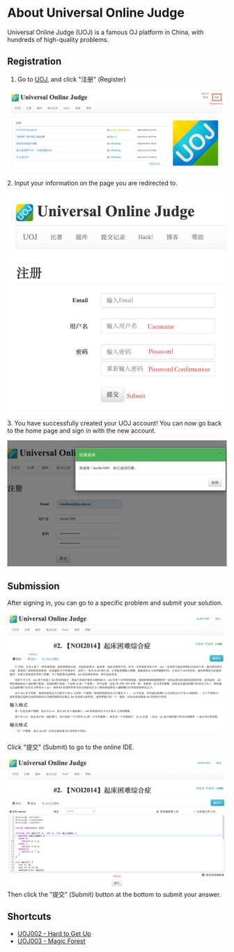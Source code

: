 # About Universal Online Judge

Universal Online Judge (UOJ) is a famous OJ platform in China, with hundreds of high-quality problems. 

## Registration

1. Go to [UOJ](http://uoj.ac/), and click "注册" (Register)

![Step 1](./Register_1.png)
2. Input your information on the page you are redirected to.

![Step 2](./Register_2.png)
3. You have successfully created your UOJ account! You can now go back to the home page and sign in with the new account.

![Success](./Register_3.png)

## Submission

After signing in, you can go to a specific problem and submit your solution.

![Step 1](./Submit_1.png)

Click "提交" (Submit) to go to the online IDE.

![Step 2](./Submit_2.png)
Then click the "提交" (Submit) button at the bottom to submit your answer.

## Shortcuts

- [UOJ002 - Hard to Get Up](./002/)
- [UOJ003 - Magic Forest](./003/)

<Utterances />

